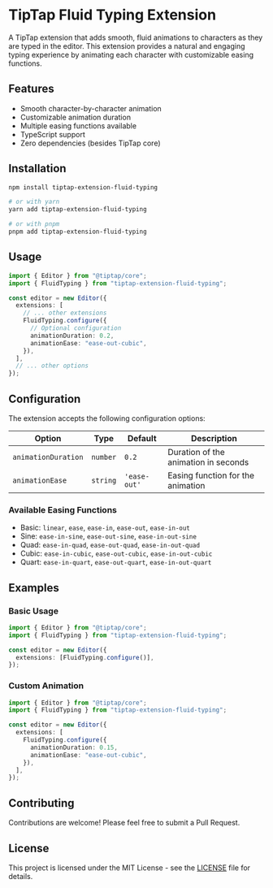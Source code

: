 # TipTap Fluid Typing Extension

A TipTap extension that adds smooth, fluid animations to characters as they are typed in the editor. This extension provides a natural and engaging typing experience by animating each character with customizable easing functions.

## Features

- Smooth character-by-character animation
- Customizable animation duration
- Multiple easing functions available
- TypeScript support
- Zero dependencies (besides TipTap core)

## Installation

```bash
npm install tiptap-extension-fluid-typing

# or with yarn
yarn add tiptap-extension-fluid-typing

# or with pnpm
pnpm add tiptap-extension-fluid-typing
```

## Usage

```typescript
import { Editor } from "@tiptap/core";
import { FluidTyping } from "tiptap-extension-fluid-typing";

const editor = new Editor({
  extensions: [
    // ... other extensions
    FluidTyping.configure({
      // Optional configuration
      animationDuration: 0.2,
      animationEase: "ease-out-cubic",
    }),
  ],
  // ... other options
});
```

## Configuration

The extension accepts the following configuration options:

| Option              | Type     | Default      | Description                          |
| ------------------- | -------- | ------------ | ------------------------------------ |
| `animationDuration` | `number` | `0.2`        | Duration of the animation in seconds |
| `animationEase`     | `string` | `'ease-out'` | Easing function for the animation    |

### Available Easing Functions

- Basic: `linear`, `ease`, `ease-in`, `ease-out`, `ease-in-out`
- Sine: `ease-in-sine`, `ease-out-sine`, `ease-in-out-sine`
- Quad: `ease-in-quad`, `ease-out-quad`, `ease-in-out-quad`
- Cubic: `ease-in-cubic`, `ease-out-cubic`, `ease-in-out-cubic`
- Quart: `ease-in-quart`, `ease-out-quart`, `ease-in-out-quart`

## Examples

### Basic Usage

```typescript
import { Editor } from "@tiptap/core";
import { FluidTyping } from "tiptap-extension-fluid-typing";

const editor = new Editor({
  extensions: [FluidTyping.configure()],
});
```

### Custom Animation

```typescript
import { Editor } from "@tiptap/core";
import { FluidTyping } from "tiptap-extension-fluid-typing";

const editor = new Editor({
  extensions: [
    FluidTyping.configure({
      animationDuration: 0.15,
      animationEase: "ease-out-cubic",
    }),
  ],
});
```

## Contributing

Contributions are welcome! Please feel free to submit a Pull Request.

## License

This project is licensed under the MIT License - see the [LICENSE](LICENSE) file for details.
